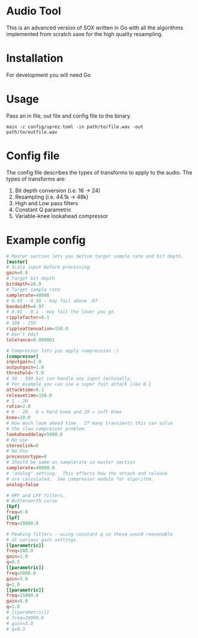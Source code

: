 # Audio Tool

This is an advanced version of SOX written in Go with all the algorithms implemented from scratch save for the high quality resampling.

# Installation

For development you will need Go

# Usage

Pass an in file, out file and config file to the binary.

`main -c config/uprez.toml -in path/to/file.wav -out path/to/outfile.wav`

# Config file

The config file describes the types of transforms to apply to the audio.  The types of transforms are:
1) Bit depth conversion (i.e. 16 -> 24)
2) Resampling (i.e. 44.1k -> 48k)
3) High and Low pass filters
4) Constant Q parametric
5) Variable-knee lookahead compressor

# Example config

```toml
# Master section lets you define target sample rate and bit depth.
[master]
# Scale input before processing.
gain=0.8
# Target bit depth
bitdepth=24.0
# Target sample rate
samplerate=48000
# 0.95 - 0.99 - may fail above .97
bandwidth=0.97
# 0.01 - 0.1 - may fail the lower you go
ripplefactor=0.1
# 100 - 159
rippleattenuation=150.0
# Don't edit
tolerance=0.000001

# Compressor lets you apply compression :)
[compressor]
inputgain=1.0
outputgain=1.0
threshold=-5.0
# 30 - 300 but can handle any input techinally.
# For example you can use a super fast attack like 0.1
attacktime=0.1
releasetime=150.0
# 1 - 20
ratio=2.0
# 0 - 20.  0 = hard knee and 20 = soft knee
knee=10.0
# How much look ahead time.  If many transients this can solve
# the slow compressor problem
lookaheaddelay=5000.0
# No use
stereolink=0
# No Use
processortype=0
# Should be same as samplerate in master section
samplerate=48000.0
# "analog" setting.  This effects how the attack and release 
# are calculated.  See compressor module for algorithm.
analog=false

# HPF and LPF filters. 
# Butterworth curve 
[hpf]
freq=0.0
[lpf]
freq=20000.0

# Peaking filters - using constant q so these sound reasonable 
# at various gain settings.
[[parametric]]
freq=200.0
gain=1.0
q=0.5
[[parametric]]
freq=5000.0
gain=3.0
q=1.0
[[parametric]]
freq=15000.0
gain=8.0
q=1.0
# [[parametric]]
# freq=20000.0
# gain=3.0
# q=0.3
```
